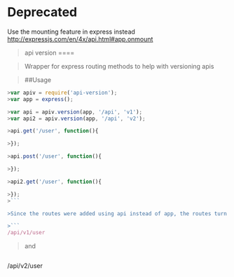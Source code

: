 
Deprecated
===
Use the mounting feature in express instead http://expressjs.com/en/4x/api.html#app.onmount

>api version
====

>Wrapper for express routing methods to help with versioning apis


>##Usage
```javascript
>var apiv = require('api-version');
>var app = express();

>var api = apiv.version(app, '/api', 'v1');
>var api2 = apiv.version(app, '/api', 'v2');

>api.get('/user', function(){

>});

>api.post('/user', function(){

>});

>api2.get('/user', function(){

>});
>```

>Since the routes were added using api instead of app, the routes turn out to be

>```
/api/v1/user
```

>and

>```
/api/v2/user
```
